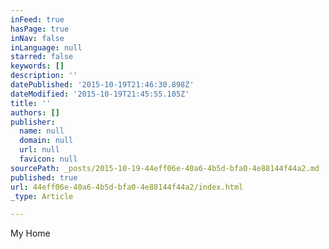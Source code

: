 ```yaml
---
inFeed: true
hasPage: true
inNav: false
inLanguage: null
starred: false
keywords: []
description: ''
datePublished: '2015-10-19T21:46:30.898Z'
dateModified: '2015-10-19T21:45:55.105Z'
title: ''
authors: []
publisher:
  name: null
  domain: null
  url: null
  favicon: null
sourcePath: _posts/2015-10-19-44eff06e-40a6-4b5d-bfa0-4e88144f44a2.md
published: true
url: 44eff06e-40a6-4b5d-bfa0-4e88144f44a2/index.html
_type: Article

---
```

My Home